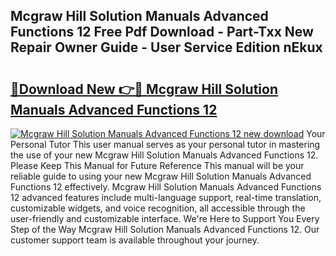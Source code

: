 ## Mcgraw Hill Solution Manuals Advanced Functions 12 Free Pdf Download - Part-Txx New Repair Owner Guide - User Service Edition nEkux

# <h2><a href="http://bc60429.oget.top/?id=Mcgraw+Hill+Solution+Manuals+Advanced+Functions+12">🔗Download New 👉🔴 Mcgraw Hill Solution Manuals Advanced Functions 12</a></h2>

[![Mcgraw Hill Solution Manuals Advanced Functions 12 new download](https://i.imgur.com/5g1atiW.png)](http://bc60429.oget.top/?id=Mcgraw+Hill+Solution+Manuals+Advanced+Functions+12)
Your Personal Tutor This user manual serves as your personal tutor in mastering the use of your new Mcgraw Hill Solution Manuals Advanced Functions 12. Please Keep This Manual for Future Reference This manual will be your reliable guide to using your new Mcgraw Hill Solution Manuals Advanced Functions 12 effectively. Mcgraw Hill Solution Manuals Advanced Functions 12 advanced features include multi-language support, real-time translation, customizable widgets, and voice recognition, all accessible through the user-friendly and customizable interface. We're Here to Support You Every Step of the Way Mcgraw Hill Solution Manuals Advanced Functions 12. Our customer support team is available throughout your journey.
